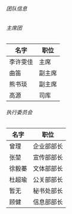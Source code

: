###### 团队信息
###### 主席团
| 名字     	| 职位   	|
|----------	|--------	|
| 李许雯佳 	| 主席   	|
| 曲笛     	| 副主席 	|
| 熊书琰   	| 副主席 	|
| 高源     	| 司库   	|

###### 执行委员会

|名字|职位|
| ----------- | ----------- |
|曾理|企业部部长|
|张堃|宣传部部长|
|徐毅蓁|文体部部长|
|杜超瑜|公关部部长|
|暂无|秘书处部长|
|顾健|信息部部长|